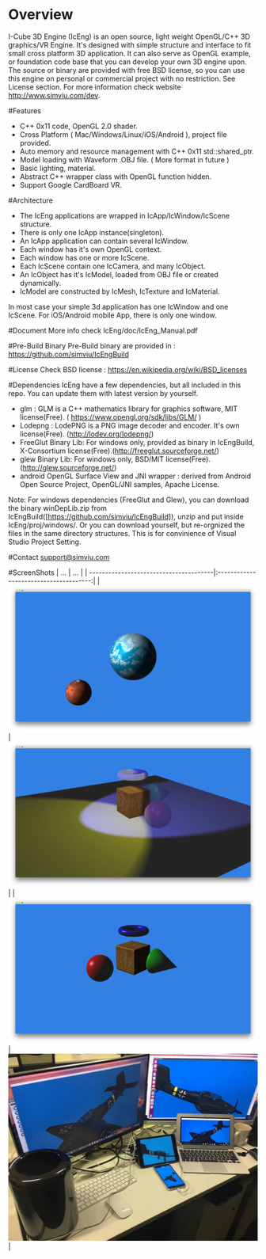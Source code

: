 # Overview
I-Cube 3D Engine (IcEng) is an open source, light weight OpenGL/C++ 3D graphics/VR Engine. It's designed with simple structure and interface to fit small cross platform 3D application. It can also serve as OpenGL example, or foundation code base that you can develop your own 3D engine upon.
The source or binary are provided with free BSD license, so you can use this engine on personal or commercial project with no restriction. See License section.
For more information check website http://www.simviu.com/dev.

#Features
* C++ 0x11 code, OpenGL 2.0 shader.
* Cross Platform ( Mac/Windows/Linux/iOS/Android ), project file provided.
* Auto memory and resource management with C++ 0x11 std::shared_ptr.
* Model loading with Waveform .OBJ file. ( More format in future )
* Basic lighting, material.
* Abstract C++ wrapper class with OpenGL function hidden.
* Support Google CardBoard VR.

#Architecture
* The IcEng applications are wrapped in IcApp/IcWindow/IcScene structure. 
* There is only one IcApp instance(singleton). 
* An IcApp application can contain several IcWindow. 
* Each window has it's own OpenGL context. 
* Each window has one or more IcScene. 
* Each IcScene contain one IcCamera, and many IcObject.
* An IcObject has it's IcModel, loaded from OBJ file or created dynamically.
* IcModel are constructed by IcMesh, IcTexture and IcMaterial.

In most case your simple 3d application has one IcWindow and one IcScene. For iOS/Android mobile App, there is only one window.

#Document
More info check IcEng/doc/IcEng_Manual.pdf

#Pre-Build Binary
Pre-Build binary are provided in :
https://github.com/simviu/IcEngBuild

#License
Check BSD license :
https://en.wikipedia.org/wiki/BSD_licenses

#Dependencies
IcEng have a few dependencies, but all included in this repo.
You can update them with latest version by yourself.
* glm : GLM is a C++ mathematics library for graphics software, MIT license(Free). ( https://www.opengl.org/sdk/libs/GLM/ ) 
* Lodepng : LodePNG is a PNG image decoder and encoder. It's own license(Free). (http://lodev.org/lodepng/)
* FreeGlut Binary Lib: For windows only, provided as binary in IcEngBuild, X-Consortium license(Free).(http://freeglut.sourceforge.net/)
* glew Binary Lib: For windows only, BSD/MIT license(Free). (http://glew.sourceforge.net/)
* android OpenGL Surface View and JNI wrapper : derived from Android Open Source Project, OpenGL/JNI samples, Apache License.

Note: For windows dependencies (FreeGlut and Glew), you can download the binary winDepLib.zip 
from IcEngBuild([https://github.com/simviu/IcEngBuild]), unzip and put inside IcEng/proj/windows/.
Or you can download yourself, but re-orgnized the files in the same directory structures. 
This is for convinience of Visual Studio Project Setting.

#Contact
support@simviu.com

#ScreenShots
| ...                                    | ...                                    |
| ---------------------------------------|:--------------------------------------:|
| ![alt tag](doc/ScreenShots/1.png)      | ![alt tag](doc/ScreenShots/2.png)      |
| ![alt tag](doc/ScreenShots/3.png)      | ![alt tag](doc/ScreenShots/4.png)      | 



